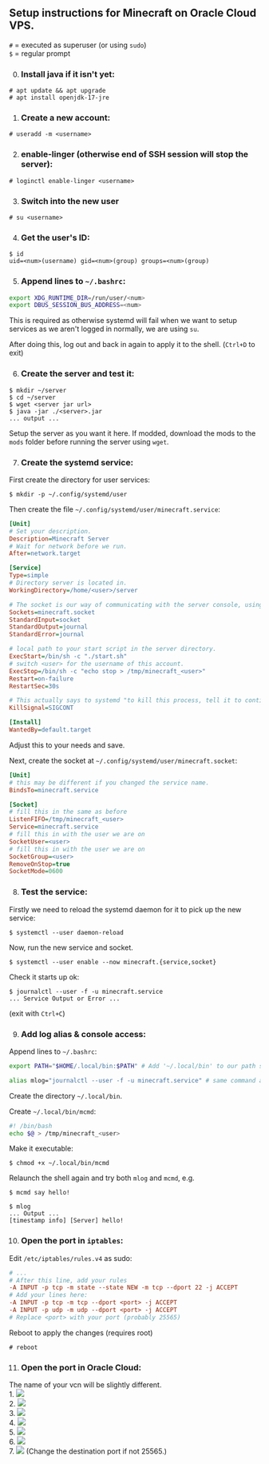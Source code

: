 ## Setup instructions for Minecraft on Oracle Cloud VPS.

`#` = executed as superuser (or using `sudo`) \
`$` = regular prompt

0. ### Install java if it isn't yet:

```
# apt update && apt upgrade
# apt install openjdk-17-jre
```

1. ### Create a new account:

```
# useradd -m <username>
```

2. ### **enable-linger** (otherwise end of SSH session will stop the server):

```
# loginctl enable-linger <username>
```

3. ### Switch into the new user

```
# su <username>
```

4. ### Get the user's ID:

```
$ id
uid=<num>(username) gid=<num>(group) groups=<num>(group)
```

5. ### Append lines to `~/.bashrc`:

```bash
export XDG_RUNTIME_DIR=/run/user/<num>
export DBUS_SESSION_BUS_ADDRESS=<num>
```
This is required as otherwise systemd will fail when we want to setup services as we aren't logged in normally, we are using `su`.

After doing this, log out and back in again to apply it to the shell. (`Ctrl+D` to exit)

6. ### Create the server and test it:

```
$ mkdir ~/server
$ cd ~/server
$ wget <server jar url>
$ java -jar ./<server>.jar
... output ...
```
Setup the server as you want it here. If modded, download the mods to the `mods` folder before running the server using `wget`.

7. ### Create the systemd service:

First create the directory for user services:
```
$ mkdir -p ~/.config/systemd/user
```

Then create the file `~/.config/systemd/user/minecraft.service`:
```ini
[Unit]
# Set your description.
Description=Minecraft Server
# Wait for network before we run.
After=network.target

[Service]
Type=simple
# Directory server is located in.
WorkingDirectory=/home/<user>/server

# The socket is our way of communicating with the server console, using 'mcmd' later.
Sockets=minecraft.socket
StandardInput=socket
StandardOutput=journal
StandardError=journal

# local path to your start script in the server directory.
ExecStart=/bin/sh -c "./start.sh"
# switch <user> for the username of this account.
ExecStop=/bin/sh -c "echo stop > /tmp/minecraft_<user>"
Restart=on-failure
RestartSec=30s

# This actually says to systemd "to kill this process, tell it to continue running. We do this as minecraft handles shutdown via the 'stop' command and won't shut down right if we kill it.
KillSignal=SIGCONT

[Install]
WantedBy=default.target
```
Adjust this to your needs and save.

Next, create the socket at `~/.config/systemd/user/minecraft.socket`:
```ini
[Unit]
# this may be different if you changed the service name.
BindsTo=minecraft.service

[Socket]
# fill this in the same as before
ListenFIFO=/tmp/minecraft_<user>
Service=minecraft.service
# fill this in with the user we are on
SocketUser=<user>
# fill this in with the user we are on
SocketGroup=<user>
RemoveOnStop=true
SocketMode=0600
```

8. ### Test the service:

Firstly we need to reload the systemd daemon for it to pick up the new service:
```
$ systemctl --user daemon-reload
```

Now, run the new service and socket.
```
$ systemctl --user enable --now minecraft.{service,socket}
```

Check it starts up ok:
```
$ journalctl --user -f -u minecraft.service
... Service Output or Error ...
```
(exit with `Ctrl+C`)

9. ### Add log alias & console access:

Append lines to `~/.bashrc`:
```bash
export PATH="$HOME/.local/bin:$PATH" # Add '~/.local/bin' to our path so we can put our own executables there.

alias mlog="journalctl --user -f -u minecraft.service" # same command as earlier, just lets us run it by typing 'mlog'.
```

Create the directory `~/.local/bin`.

Create `~/.local/bin/mcmd`:
```bash
#! /bin/bash
echo $@ > /tmp/minecraft_<user>
```
Make it executable:
```
$ chmod +x ~/.local/bin/mcmd
```

Relaunch the shell again and try both `mlog` and `mcmd`, e.g.
```
$ mcmd say hello!
```
```
$ mlog
... Output ...
[timestamp info] [Server] hello!
```


10. ### Open the port in `iptables`:

Edit `/etc/iptables/rules.v4` as sudo:
```ini
# ...
# After this line, add your rules
-A INPUT -p tcp -m state --state NEW -m tcp --dport 22 -j ACCEPT
# Add your lines here:
-A INPUT -p tcp -m tcp --dport <port> -j ACCEPT
-A INPUT -p udp -m udp --dport <port> -j ACCEPT
# Replace <port> with your port (probably 25565)
```

Reboot to apply the changes (requires root)
```
# reboot
```

11. ### Open the port in Oracle Cloud:

The name of your vcn will be slightly different. \
    1. <img src="img/hamburger.png"> \
    2. <img src="img/Virtual_cloud_networks.png"> \
    3. <img src="img/vcn.png"> \
    4. <img src="img/subnet.png"> \
    5. <img src="img/Security_List.png"> \
    6. <img src="img/Add_Rule.png"> \
    7. <img src="img/Rule_Example.png"> (Change the destination port if not 25565.)